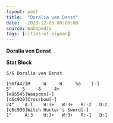 ```yaml
---
layout: post
title:  "Doralia ven Denst"
date:   2020-12-05 00:00:00
source: Wahapedia
tags: [cities-of-sigmar]
---
```


**Doralia ven Denst**

**Stat Block**
```
5/5 Doralia ven Denst
```

```
[56f442]M     W     B     Sa    [-]
5"    5     8     4+    
[e85545]Weapons[-]
[c6c930]Crossbow[-]
24"    A:1    H:3+   W:3+   R:-2   D:2   
[c6c930]Witch Hunter’s Sword[-]
1"     A:3    H:3+   W:3+   R:-1   D:1   
```
    